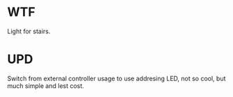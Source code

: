 # WTF

Light for stairs.


# UPD
Switch from external controller usage to use addresing LED, not so cool, but much simple and lest cost.



